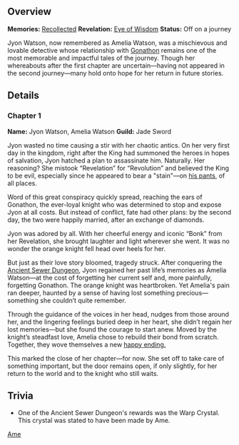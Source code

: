 <!-- title: Amelia Watson -->
<!-- quote: The King has a stain on his pants-->
<!-- chapters: 0 -->
<!-- images: (Ame's Chapter 1 Profile), (Ame exploring the Kingdom of Libestal), (Recollection - Amelia Watson) -->
<!-- model: false -->

## Overview

**Memories:** [Recollected](https://youtu.be/jDmyL6CuzBU)
**Revelation:** [Eye of Wisdom](#entry:eye-of-wisdom-entry)
**Status:** Off on a journey

Jyon Watson, now remembered as Amelia Watson, was a mischievous and lovable detective whose relationship with [Gonathon](#entry:gigi-entry) remains one of the most memorable and impactful tales of the journey. Though her whereabouts after the first chapter are uncertain—having not appeared in the second journey—many hold onto hope for her return in future stories.

## Details

### Chapter 1

**Name:** Jyon Watson, Amelia Watson
**Guild:** Jade Sword

Jyon wasted no time causing a stir with her chaotic antics. On her very first day in the kingdom, right after the King had summoned the heroes in hopes of salvation, Jyon hatched a plan to assassinate him. Naturally. Her reasoning? She mistook “Revelation” for “Revolution” and believed the King to be evil, especially since he appeared to bear a "stain"—on [his pants](https://www.youtube.com/live/y9KKa_k2VTU?t=7108), of all places.

Word of this great conspiracy quickly spread, reaching the ears of Gonathon, the ever-loyal knight who was determined to stop and expose Jyon at all costs. But instead of conflict, fate had other plans: by the second day, the two were happily married, after an exchange of diamonds.

Jyon was adored by all. With her cheerful energy and iconic “Bonk” from her Revelation, she brought laughter and light wherever she went. It was no wonder the orange knight fell head over heels for her.

But just as their love story bloomed, tragedy struck. After conquering the [Ancient Sewer Dungeon](#entry:ancient-sewer-dungeon-entry), Jyon regained her past life’s memories as Amelia Watson—at the cost of forgetting her current self and, more painfully, forgetting Gonathon. The orange knight was heartbroken. Yet Amelia's pain ran deeper, haunted by a sense of having lost something precious—something she couldn’t quite remember.

Through the guidance of the voices in her head, nudges from those around her, and the lingering feelings buried deep in her heart, she didn’t regain her lost memories—but she found the courage to start anew. Moved by the knight’s steadfast love, Amelia chose to rebuild their bond from scratch. Together, they wove themselves a new [happy ending.](https://www.youtube.com/live/WvRIdaH107U?feature=shared&t=12776)

This marked the close of her chapter—for now. She set off to take care of something important, but the door remains open, if only slightly, for her return to the world and to the knight who still waits.

## Trivia

- One of the Ancient Sewer Dungeon's rewards was the Warp Crystal. This crystal was stated to have been made by Ame.

[Ame](#easter:easter-ame)
